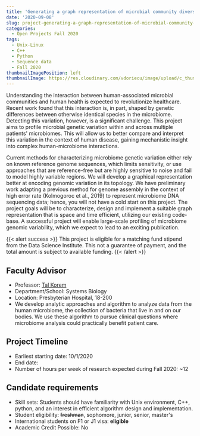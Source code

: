 ```yaml
---
title: 'Generating a graph representation of microbial community diversity'
date: '2020-09-08'
slug: project-generating-a-graph-representation-of-microbial-community-diversity
categories:
  - Open Projects Fall 2020
tags:
  - Unix-Linux
  - C++
  - Python
  - Sequence data
  - Fall 2020
thumbnailImagePosition: left
thumbnailImage: https://res.cloudinary.com/vdoriecu/image/upload/c_thumb,w_200,g_face/v1599758219/multiple_bacteria_l6rzi2.png
---
```

Understanding the interaction between human-associated microbial communities and human health is expected to revolutionize healthcare. Recent work found that this interaction is, in part, shaped by genetic differences between otherwise identical species in the microbiome. Detecting this variation, however, is a significant challenge. This project aims to profile microbial genetic variation within and across multiple patients' microbiomes. This will allow us to better compare and interpret this variation in the context of human disease, gaining mechanistic insight into complex human-microbiome interactions. 

<!--more-->

Current methods for characterizing microbiome genetic variation either rely on known reference genome sequences, which limits sensitivity, or use approaches that are reference-free but are highly sensitive to noise and fail to model highly variable regions. We will develop a graphical representation better at encoding genomic variation in its topology. We have preliminary work adapting a previous method for genome assembly in the context of high error rate (Kolmogoroc et al., 2019) to represent microbiome DNA sequencing data; hence, you will not have a cold start on this project. The project goals will be to characterize, design and implement a suitable graph representation that is space and time efficient, utilizing our existing code-base. A successful project will enable large-scale profiling of microbiome genomic variability, which we expect to lead to an exciting publication. 

{{< alert success >}}
This project is eligible for a matching fund stipend from the Data Science Institute. This not a guarantee of payment, and the total amount is subject to available funding.
{{< /alert >}}

## Faculty Advisor
+ Professor: [Tal Korem](https://www.koremlab.science/)
+ Department/School: Systems Biology
+ Location: Presbyterian Hospital, 18-200
+ We develop analytic approaches and algorithm to analyze data from the human microbiome, the collection of bacteria that live in and on our bodies. We use these algorithm to pursue clinical questions where microbiome analysis could practically benefit patient care.

## Project Timeline
+ Earliest starting date: 10/1/2020
+ End date: 
+ Number of hours per week of research expected during Fall 2020: ~12

## Candidate requirements
+ Skill sets: Students should have familiarity with Unix environment, C++, python, and an interest in efficient algorithm design and implementation. 
+ Student eligibility: ~~freshman~~, sophomore, junior, senior, master's
+ International students on F1 or J1 visa: **eligible**
+ Academic Credit Possible: No

